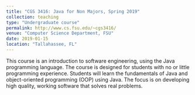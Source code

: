 ```yaml
---
title: "CGS 3416: Java for Non Majors, Spring 2019"
collection: teaching
type: "Undergraduate course"
permalink: http://www.cs.fsu.edu/~cgs3416/
venue: "Computer Science Department, FSU"
date: 2019-01-15
location: "Tallahassee, FL"
---
```


This course is an introduction to software engineering, using the Java programming language.
The course is designed for students with no or little programming experience. Students will learn
the fundamentals of Java and object-oriented programming (OOP) using Java. The focus is on
developing high quality, working software that solves real problems.

